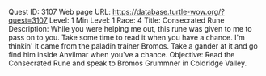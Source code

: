 Quest ID: 3107
Web page URL: https://database.turtle-wow.org/?quest=3107
Level: 1
Min Level: 1
Race: 4
Title: Consecrated Rune
Description: While you were helping me out, this rune was given to me to pass on to you. Take some time to read it when you have a chance. I'm thinkin' it came from the paladin trainer Bromos. Take a gander at it and go find him inside Anvilmar when you've a chance.
Objective: Read the Consecrated Rune and speak to Bromos Grummner in Coldridge Valley.
